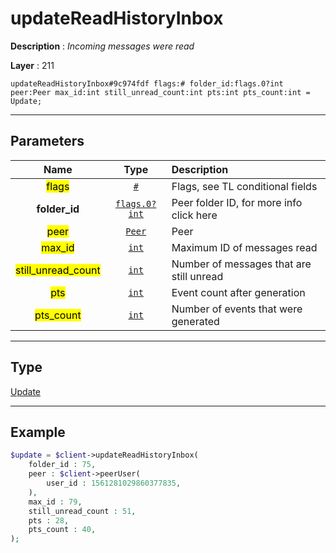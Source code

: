 # updateReadHistoryInbox

**Description** : *Incoming messages were read*

**Layer** : 211

```tl
updateReadHistoryInbox#9c974fdf flags:# folder_id:flags.0?int peer:Peer max_id:int still_unread_count:int pts:int pts_count:int = Update;
```

---

## Parameters

| Name | Type | Description |
| :---: | :---: | :--- |
| <mark>flags</mark> | [`#`](type/#) | Flags, see TL conditional fields |
| **folder_id** | [`flags.0?int`](type/int) | Peer folder ID, for more info click here |
| <mark>peer</mark> | [`Peer`](type/Peer) | Peer |
| <mark>max_id</mark> | [`int`](type/int) | Maximum ID of messages read |
| <mark>still_unread_count</mark> | [`int`](type/int) | Number of messages that are still unread |
| <mark>pts</mark> | [`int`](type/int) | Event count after generation |
| <mark>pts_count</mark> | [`int`](type/int) | Number of events that were generated |

---

## Type

[Update](type/Update)

---

## Example

```php
$update = $client->updateReadHistoryInbox(
	folder_id : 75,
	peer : $client->peerUser(
		user_id : 1561281029860377835,
	),
	max_id : 79,
	still_unread_count : 51,
	pts : 28,
	pts_count : 40,
);
```